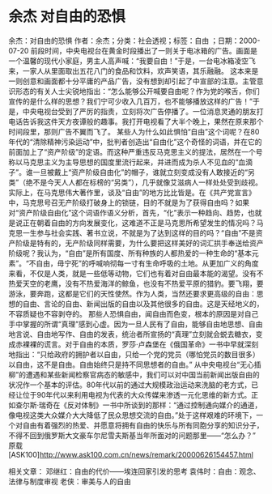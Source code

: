 # 余杰  对自由的恐惧

余杰：对自由的恐惧
作者：余杰；分类：社会透视；标签：自由 ；日期：2000-07-20
前段时间，中央电视台在黄金时段播出了一则关于电冰箱的广告。画面是一个温馨的现代小家庭，男主人高声喊：“我要自由！”于是，一台电冰箱凌空飞来，一家人从里面取出五花八门的食品和饮料，欢声笑语，其乐融融。
这本来是一则创意和画面都十分平庸的产品广告，没有想到却引起了中宣部的注意。主管意识形态的有关人士尖锐地指出：“怎么能够公开喊要自由呢？作为党的喉舌，你们宣传的是什么样的思想？我们宁可少收入几百万，也不能够播放这样的广告！”于是，中央电视台受到了严厉的指责，立刻将次广告停播了。一位消息灵通的朋友打电话告诉我这件天方夜谭般的趣事。我打开电视看了大半个晚上，果然在原来那个时间段里，那则广告不翼而飞了。
某些人为什么如此惧怕“自由”这个词呢？在80年代的“清除精神污染运动”中，批判者创造出“自由化”这个奇怪的词语，并在它的前面加上了“资产阶级”的定语。而这种严重违反马克思主义的提法，居然在一个号称以马克思主义为主导思想的国度里流行起来，并进而成为杀人不见血的“血滴子”。谁一旦被戴上“资产阶级自由化”的帽子，谁就立刻变成没有人敢接近的“另类”（绝不是今天人人都在标榜的“另类”），几乎就像艾滋病人一样处处受到歧视。实际上，在马克思伟大著作里，谈及“自由”的地方比比皆是。在《共产党宣言》中，马克思号召无产阶级打破身上的锁链，目的不就是为了获得自由吗？如果对“资产阶级自由化”这个词语作语义分析，首先，“化”表示一种趋向、趋势，也就是说正在朝着自由的方向发展变化，这难道不正是马克思所希望发生的情况吗？马克思一生参与社会实践、著书立说，不就是为了达到这样的目的吗？“自由”不是资产阶级是特有的，无产阶级同样需要，为什么要把这样美好的词汇拱手奉送给资产阶级呢？我认为，“自由”是所有国度、所有种族的人都热爱的一种生命的“基本元素”。“不自由，毋宁死”的呼喊响彻每一寸有生命呼吸的土地。从更加广义的角度来看，不仅是人类，就是一些低等动物，它们也有着对自由最本能的渴望。没有不热爱天空的老鹰，没有不热爱海洋的鲸鱼，也没有不热爱平原的猎豹。要飞翔，要游泳，要奔跑，这都是它们的天性使然。作为人类，当然还要求更高级的自由：思想的自由、言论的自由、新闻出版的自由以及其他很多的自由。这是天经地义的，不容质疑也不容剥夺的。
那些人恐惧自由，闻自由而色变，根本的原因是对自己手中掌握的所谓“真理”感到心虚。因为一旦人民有了自由，能够自由地思想、自由地言说、自由地写作、自由的发表，统治者所宣扬的“真理”立刻就会蜕去糖衣，变成赤裸裸的谎言。对于自由的本质，罗莎·卢森堡在《俄国革命》一书中早就深刻地指出：“只给政府的拥护者以自由，只给一个党的党员（哪怕党员的数目很多）以自由，这不是自由。自由始终只是持不同思想者的自由。”
从中央电视台“无心插柳”的遭遇和某些新闻检察官病态的敏感中，我们可以对中国当前新闻出版自由的状况作一个基本的评估。80年代以前的通过大规模政治运动来洗脑的老方式，已经让位于90年代以来利用电视为代表的大众传媒来渗透一元化思维的新方式。正如查尔斯·瑞奇在《反对体制》一书中所谈到的那样：“通过控制通向媒介的通道，像电视这类大众媒介大大降低了民众思想交流的自由。”处于这样艰难的环境下，一个对自由有着强烈的热爱、并愿意将拥有自由的快乐与所有同胞分享的知识分子，不得不回到俄罗斯大文豪车尔尼雪夫斯基当年所面对的问题那里——“怎么办？”
原载[ASK100]http://www.ask100.com.cn/news/remark/20000626154457.html

相关文章：
邓继红：自由的代价——埃连回家引发的思考
袁伟时：自由：观念、法律与制度审视
老侠：审美与人的自由